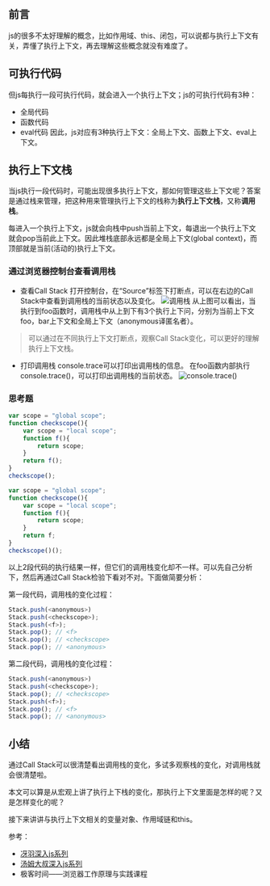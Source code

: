 ## 前言
js的很多不太好理解的概念，比如作用域、this、闭包，可以说都与执行上下文有关，弄懂了执行上下文，再去理解这些概念就没有难度了。

## 可执行代码
但js每执行一段可执行代码，就会进入一个执行上下文；js的可执行代码有3种：
* 全局代码
* 函数代码
* eval代码
因此，js对应有3种执行上下文：全局上下文、函数上下文、eval上下文。

## 执行上下文栈
当js执行一段代码时，可能出现很多执行上下文，那如何管理这些上下文呢？答案是通过栈来管理，把这种用来管理执行上下文的栈称为**执行上下文栈**，又称**调用栈**。

每进入一个执行上下文，js就会向栈中push当前上下文，每退出一个执行上下文就会pop当前此上下文。因此堆栈底部永远都是全局上下文(global context)，而顶部就是当前(活动的)执行上下文。
### 通过浏览器控制台查看调用栈
* 查看Call Stack
打开控制台，在“Source”标签下打断点，可以在右边的Call Stack中查看到调用栈的当前状态以及变化。
![调用栈](https://tva1.sinaimg.cn/large/006tNbRwgy1gazc5lqhwkj30uc0gy428.jpg)
从上图可以看出，当执行到foo函数时，调用栈中从上到下有3个执行上下问，分别为当前上下文foo，bar上下文和全局上下文（anonymous译匿名者）。
> 可以通过在不同执行上下文打断点，观察Call Stack变化，可以更好的理解执行上下文栈。

* 打印调用栈
console.trace可以打印出调用栈的信息。
在foo函数内部执行console.trace()，可以打印出调用栈的当前状态。
![console.trace()](https://tva1.sinaimg.cn/large/006tNbRwgy1gazcsod1fvj30e604igm3.jpg)

### 思考题
```js
var scope = "global scope";
function checkscope(){
    var scope = "local scope";
    function f(){
        return scope;
    }
    return f();
}
checkscope();
```
```js
var scope = "global scope";
function checkscope(){
    var scope = "local scope";
    function f(){
        return scope;
    }
    return f;
}
checkscope()();
```
以上2段代码的执行结果一样，但它们的调用栈变化却不一样。可以先自己分析下，然后再通过Call Stack检验下看对不对。下面做简要分析：

第一段代码，调用栈的变化过程：
```js
Stack.push(<anonymous>)
Stack.push(<checkscope>);
Stack.push(<f>);
Stack.pop(); // <f>
Stack.pop(); // <checkscope>
Stack.pop(); // <anonymous>
```
第二段代码，调用栈的变化过程：
```js
Stack.push(<anonymous>)
Stack.push(<checkscope>);
Stack.pop(); // <checkscope>
Stack.push(<f>);
Stack.pop(); // <f>
Stack.pop(); // <anonymous>
```

## 小结
通过Call Stack可以很清楚看出调用栈的变化，多试多观察栈的变化，对调用栈就会很清楚啦。

本文可以算是从宏观上讲了执行上下栈的变化，那执行上下文里面是怎样的呢？又是怎样变化的呢？

接下来讲讲与执行上下文相关的变量对象、作用域链和this。

参考：
* [冴羽深入js系列](https://github.com/mqyqingfeng/Blog/issues/4)
* [汤姆大叔深入js系列](https://www.cnblogs.com/TomXu/archive/2012/01/13/2308101.html)
* 极客时间——浏览器工作原理与实践课程
